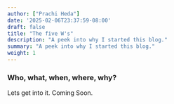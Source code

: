 ```yaml
---
author: ["Prachi Heda"]
date: '2025-02-06T23:37:59-08:00'
draft: false
title: "The five W's"
description: "A peek into why I started this blog."
summary: "A peek into why I started this blog."
weight: 1
---
```


### Who, what, when, where, why?  

Lets get into it. Coming Soon. 

 
